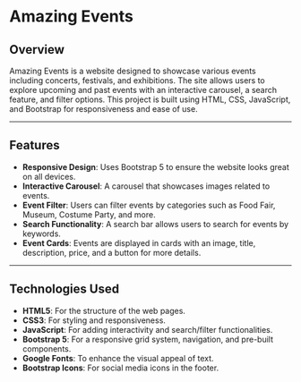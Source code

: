 # Amazing Events

## Overview

Amazing Events is a website designed to showcase various events including concerts, festivals, and exhibitions. The site allows users to explore upcoming and past events with an interactive carousel, a search feature, and filter options. This project is built using HTML, CSS, JavaScript, and Bootstrap for responsiveness and ease of use.

---

## Features

- **Responsive Design**: Uses Bootstrap 5 to ensure the website looks great on all devices.
- **Interactive Carousel**: A carousel that showcases images related to events.
- **Event Filter**: Users can filter events by categories such as Food Fair, Museum, Costume Party, and more.
- **Search Functionality**: A search bar allows users to search for events by keywords.
- **Event Cards**: Events are displayed in cards with an image, title, description, price, and a button for more details.

---

## Technologies Used

- **HTML5**: For the structure of the web pages.
- **CSS3**: For styling and responsiveness.
- **JavaScript**: For adding interactivity and search/filter functionalities.
- **Bootstrap 5**: For a responsive grid system, navigation, and pre-built components.
- **Google Fonts**: To enhance the visual appeal of text.
- **Bootstrap Icons**: For social media icons in the footer.


